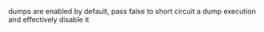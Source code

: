 dumps are enabled by default, pass false to short circuit a dump execution and effectively disable it